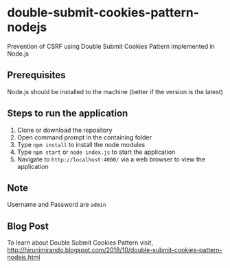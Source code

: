 # double-submit-cookies-pattern-nodejs
Prevention of CSRF using Double Submit Cookies Pattern implemented in Node.js

## Prerequisites
Node.js should be installed to the machine
(better if the version is the latest)

## Steps to run the application
1. Clone or download the repository
2. Open command prompt in the containing folder
3. Type `npm install` to install the node modules
4. Type `npm start` or `node index.js` to start the application
5. Navigate to `http://localhost:4000/` via a web browser to view the application

## Note
Username and Password are `admin`

## Blog Post
To learn about Double Submit Cookies Pattern visit,  
http://hirunimirando.blogspot.com/2018/10/double-submit-cookies-pattern-nodejs.html
